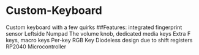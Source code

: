 # Custom-Keyboard
 Custom keyboard with a few quirks
 ##Features:
 integrated fingerprint sensor
 Leftside Numpad
 The volume knob, dedicated media keys
 Extra F keys, macro keys
 Per-key RGB Key
 Diodeless design due to shift registers
 RP2040 Microcontroller
